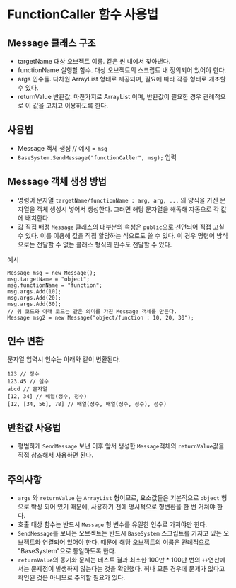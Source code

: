 # FunctionCaller 함수 사용법

## Message 클래스 구조
- targetName
대상 오브젝트 이름. 같은 씬 내에서 찾아낸다.
- functionName
실행할 함수. 대상 오브젝트의 스크립트 내 정의되어 있어야 한다.
- args
인수들. 다차원 ArrayList 형태로 제공되며, 필요에 따라 각종 형태로 개조할 수 있다.
- returnValue
반환값. 마찬가지로 ArrayList 이며, 반환값이 필요한 경우 관례적으로 이 값을 고치고 이용하도록 한다.

## 사용법
- Message 객체 생성 // 예시 = `msg`
- `BaseSystem.SendMessage("functionCaller", msg);` 입력

## Message 객체 생성 방법
- 명령어 문자열
`targetName/functionName : arg, arg, ...` 의 양식을 가진 문자열을 객체 생성시 넣어서 생성한다.
그러면 해당 문자열을 해독해 자동으로 각 값에 배치한다.
- 값 직접 배정
`Message` 클래스의 대부분의 속성은 `public`으로 선언되어 직접 고칠 수 있다.
이를 이용해 값을 직접 할당하는 식으로도 쓸 수 있다.
이 경우 명령어 방식으로는 전달할 수 없는 클래스 형식의 인수도 전달할 수 있다.

예시
```
Message msg = new Message();
msg.targetName = "object";
msg.functionName = "function";
msg.args.Add(10);
msg.args.Add(20);
msg.args.Add(30);
// 위 코드와 아래 코드는 같은 의미를 가진 Message 객체를 만든다.
Message msg2 = new Message("object/function : 10, 20, 30");
```

## 인수 변환
문자열 입력시 인수는 아래와 같이 변환된다.
```
123 // 정수
123.45 // 실수
abcd // 문자열
[12, 34] // 배열(정수, 정수)
[12, [34, 56], 78] // 배열(정수, 배열(정수, 정수), 정수)
```

## 반환값 사용법
- 평범하게 `SendMessage` 보낸 이후 앞서 생성한 `Message`객체의 `returnValue`값을 직접 참조해서 사용하면 된다.

## 주의사항
- `args` 와 `returnValue` 는 `ArrayList` 형이므로, 요소값들은 기본적으로 `object` 형으로 박싱 되어 있기 때문에, 사용하기 전에 명시적으로 형변환을 한 번 거쳐야 한다.
- 호출 대상 함수는 반드시 `Message` 형 변수를 유일한 인수로 가져야만 한다.
- `SendMessage`를 보내는 오브젝트는 반드시 `BaseSystem` 스크립트를 가지고 있는 오브젝트와 연결되어 있어야 한다. 때문에 해당 오브젝트의 이름은 관례적으로 "BaseSystem"으로 통일하도록 한다.
- `returnValue`의 동기화 문제는 테스트 결과 최소한 100만 * 100만 번의 `++`연산에서는 문제점이 발생하지 않는다는 것을 확인했다. 허나 모든 경우에 문제가 없다고 확인된 것은 아니므로 주의할 필요가 있다.
